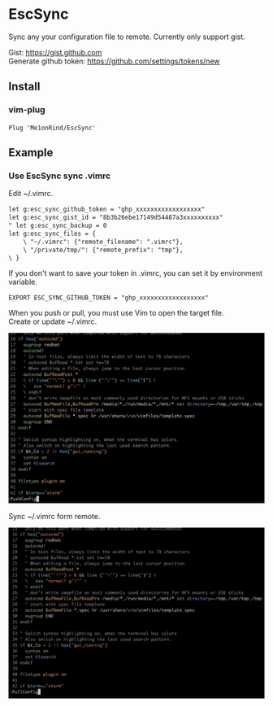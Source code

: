 # EscSync
Sync any your configuration file to remote. Currently only support gist.

Gist: https://gist.github.com  
Generate github token: https://github.com/settings/tokens/new

## Install

### vim-plug
```vim
Plug 'Me1onRind/EscSync'
```

## Example

### Use EscSync sync .vimrc
Edit ~/.vimrc.
```vim
let g:esc_sync_github_token = "ghp_xxxxxxxxxxxxxxxxxx"
let g:esc_sync_gist_id = "8b3b26ebe17149d54487a3xxxxxxxxxx"
" let g:esc_sync_backup = 0
let g:esc_sync_files = {
    \ "~/.vimrc": {"remote_filename": ".vimrc"},
    \ "/private/tmp/": {"remote_prefix": "tmp"},
\ }
```
If you don't want to save your token in .vimrc, you can set it by environment variable.
```shell
EXPORT ESC_SYNC_GITHUB_TOKEN = "ghp_xxxxxxxxxxxxxxxxxx"
```


When you push or pull, you must use Vim to open the target file.  
Create or update ~/.vimrc.

<img src="./push.png" style="zoom:100%" />



Sync ~/.vimrc form remote.

<img src="./pull.png" style="zoom:100%" />
